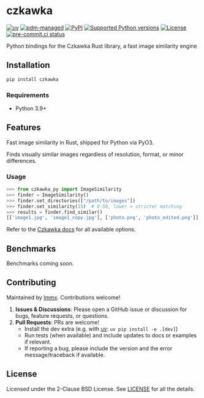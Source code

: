 # czkawka

<!-- [![downloads](https://static.pepy.tech/badge/czkawka/month)](https://pepy.tech/project/czkawka) -->
[![uv](https://img.shields.io/endpoint?url=https://raw.githubusercontent.com/astral-sh/uv/main/assets/badge/v0.json)](https://github.com/astral-sh/uv)
[![pdm-managed](https://img.shields.io/badge/pdm-managed-blueviolet)](https://pdm.fming.dev)
[![PyPI](https://img.shields.io/pypi/v/czkawka.svg)](https://pypi.org/project/czkawka)
[![Supported Python versions](https://img.shields.io/pypi/pyversions/czkawka.svg)](https://pypi.org/project/czkawka)
[![License](https://img.shields.io/pypi/l/czkawka.svg)](https://pypi.python.org/pypi/czkawka)
[![pre-commit.ci status](https://results.pre-commit.ci/badge/github/lmmx/czkawka/master.svg)](https://results.pre-commit.ci/latest/github/lmmx/czkawka/master)

Python bindings for the Czkawka Rust library, a fast image similarity engine

## Installation

```bash
pip install czkawka
```

### Requirements

- Python 3.9+

## Features

Fast image similarity in Rust, shipped for Python via PyO3.

Finds visually similar images regardless of resolution, format, or minor differences.

### Usage

```py
>>> from czkawka_py import ImageSimilarity
>>> finder = ImageSimilarity()
>>> finder.set_directories(["/path/to/images"])
>>> finder.set_similarity(15)  # 0-50, lower = stricter matching
>>> results = finder.find_similar()
[['image1.jpg', 'image1_copy.jpg'], ['photo.png', 'photo_edited.png']]
```

Refer to the [Czkawka docs](https://docs.rs/czkawka_core/latest/czkawka_core/) for all available options.

## Benchmarks

Benchmarks coming soon.

<!-- Tested with small and large image sets
- vs. [imagehash](https://pypi.org/project/imagehash): TBD
- vs. [PIL + manual comparison](https://pillow.readthedocs.io/): TBD -->

## Contributing

Maintained by [lmmx](https://github.com/lmmx). Contributions welcome!

1. **Issues & Discussions**: Please open a GitHub issue or discussion for bugs, feature requests, or questions.
2. **Pull Requests**: PRs are welcome!
   - Install the dev extra (e.g. with [uv](https://docs.astral.sh/uv/): `uv pip install -e .[dev]`)
   - Run tests (when available) and include updates to docs or examples if relevant.
   - If reporting a bug, please include the version and the error message/traceback if available.

## License

Licensed under the 2-Clause BSD License. See [LICENSE](https://github.com/lmmx/czkawka/blob/master/LICENSE) for all the details.
